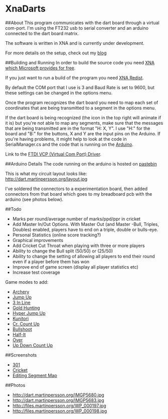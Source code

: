 # XnaDarts
##About
This program communicates with the dart board through a virtual com-port. I'm using the FT232 usb to serial converter and an arduino connected to the dart board matrix.

The software is written in XNA and is currently under development.

For more details on the setup, check out my [blog](http://www.martinpersson.org/wordpress/2010/08/electronic-darts-board-to-pc/)

##Building and Running
In order to build the source code you need [XNA which Microsoft provides for free](http://www.microsoft.com/en-us/download/details.aspx?id=23714).

If you just want to run a build of the program you need [XNA Redist](http://www.microsoft.com/en-us/download/details.aspx?id=20914).

By default the COM port that I use is 3 and Baud Rate is set to 9600, but these settings can be changed in the options menu.

Once the program recognizes the dart board you need to map each set of coordinates that are being transmitted to a segment in the options menu.

If the dart board is being recognized (the icon in the top right will animate if it is) but you're not able to map any segments, make sure that the messages that are being transmitted are in the format "H: X, Y". I use "H:" for the board and "B:" for the buttons, X and Y are the input pins on the Arduino. If you're having problems, it might help to look at the code in SerialManager.cs and the code that is running on the [Arduino](http://pastebin.com/4sh8wWDE).

Link to the [FTDI VCP (Virtual Com Port) Driver](http://www.ftdichip.com/Drivers/CDM/CDM%20v2.12.00%20WHQL%20Certified.exe).

##Arduino Details
The code running on the arduino is hosted on [pastebin](http://pastebin.com/4sh8wWDE)

This is what my circuit layout looks like:
http://dart.martinpersson.org/layout.jpg

I've soldered the connectors to a experimentation board, then added connectors from that board which goes to my breadboard pcb with the arduino (see photos below).

##Todo
  * Marks per round/average number of marks/ppd/ppr in cricket
  * Add Master In/Out Options. With Master Out (and Master -Bull, Triples, Doubles) enabled, players have to end on a triple, double or bulls-eye.
  * Personal Statistics (online score tracking?)
  * Graphical improvements
  * Add Cricket Cut Throat when playing with three or more players
  * Ability to change the Bull split (50/50) or (25/50)
  * Ability to change the setting of allowing all players to end their round even if a player before them has won
  * Improve end of game screen (display all player statistics etc)
  * Increase test coverage

Game modes to add:
  * [Archery](http://www.phoenixdart.com/ca/guide/view?guidecode_1=916&guidecode_2=927)
  * [Jump Up](http://www.phoenixdart.com/ca/guide/view?guidecode_1=916&guidecode_2=930)
  * [3 In Line](http://www.phoenixdart.com/ca/guide/view?guidecode_1=916&guidecode_2=931)
  * [Gold Hunting](http://www.phoenixdart.com/ca/guide/view?guidecode_1=916&guidecode_2=932)
  * [Hyper Jump Up](http://www.phoenixdart.com/ca/guide/view?guidecode_1=916&guidecode_2=933)
  * [Kunitori](http://www.phoenixdart.com/ca/guide/view?guidecode_1=916&guidecode_2=934)
  * [Cr. Count Up](http://www.phoenixdart.com/ca/guide/view?guidecode_1=916&guidecode_2=924)
  * [Bullshoot](http://www.phoenixdart.com/ca/guide/view?guidecode_1=916&guidecode_2=925)
  * [Half-It](http://www.phoenixdart.com/ca/guide/view?guidecode_1=916&guidecode_2=926)
  * [Over](http://www.phoenixdart.com/ca/guide/view?guidecode_1=916&guidecode_2=928)
  * [Up Down Count Up](http://www.phoenixdart.com/ca/guide/view?guidecode_1=916&guidecode_2=929)

##Screenshots
 * [301](https://cloud.githubusercontent.com/assets/1239842/6649671/ed1a445e-c9f0-11e4-8ad1-ce8886ea8d70.png)
 * [Cricket](https://cloud.githubusercontent.com/assets/1239842/6649669/ecf7564c-c9f0-11e4-8a11-a38fccc89f8f.png)
 * [Editing Segment Map](https://cloud.githubusercontent.com/assets/1239842/6649670/ed10a282-c9f0-11e4-85fa-51c77f40fd22.png)

##Photos
* http://dart.martinpersson.org/IMGP5680.jpg
* http://dart.martinpersson.org/IMGP5683.jpg
* http://files.martinpersson.org/WP_000197.jpg
* http://files.martinpersson.org/WP_000198.jpg
